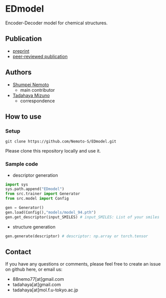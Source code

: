 # EDmodel
Encoder-Decoder model for chemical structures.

## Publication
- [preprint](https://arxiv.org/abs/2210.16307)  
- [peer-reviewed publication](https://jcheminf.biomedcentral.com/articles/10.1186/s13321-023-00713-z)  

## Authors
- [Shumpei Nemoto](https://github.com/Nemoto-S)  
    - main contributor  
- [Tadahaya Mizuno](https://github.com/tadahayamiz)  
    - correspondence  

## How to use
### Setup
```
git clone https://github.com/Nemoto-S/EDmodel.git
```
Please clone this repository locally and use it.

### Sample code
- descriptor generation
```python
import sys
sys.path.append("EDmodel")
from src.trainer import Generator
from src.model import Config

gen = Generator()
gen.load(Config(),"models/model_94.pth")
gen.get_descriptor(input_SMILES) # input_SMILES: List of your smiles
```

- structure generation
```python
gen.generate(descriptor) # descriptor: np.array or torch.tensor
```

## Contact
If you have any questions or comments, please feel free to create an issue on github here, or email us:  
- 88nemo77[at]gmail.com  
- tadahaya[at]gmail.com  
- tadahaya[at]mol.f.u-tokyo.ac.jp  